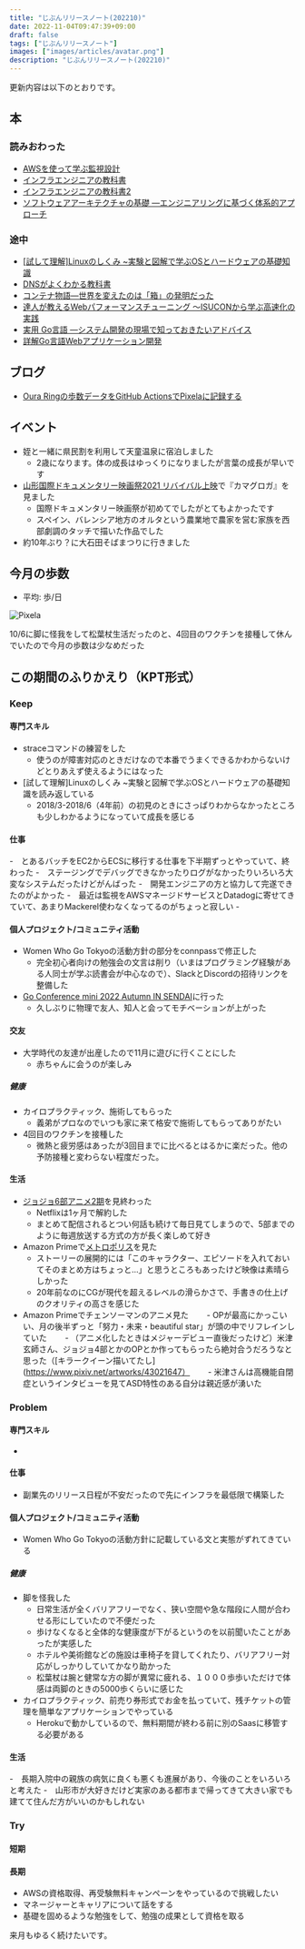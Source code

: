 ```yaml
---
title: "じぶんリリースノート(202210)"
date: 2022-11-04T09:47:39+09:00
draft: false
tags: ["じぶんリリースノート"]
images: ["images/articles/avatar.png"]
description: "じぶんリリースノート(202210)"
---
```


更新内容は以下のとおりです。

## 本

### 読みおわった

- [AWSを使って学ぶ監視設計](https://bookmeter.com/books/16530950)
- [インフラエンジニアの教科書](https://bookmeter.com/books/7426889)
- [インフラエンジニアの教科書2](https://bookmeter.com/books/11173230)
- [ソフトウェアアーキテクチャの基礎 ―エンジニアリングに基づく体系的アプローチ](https://bookmeter.com/books/19331212)

### 途中

- [[試して理解]Linuxのしくみ ~実験と図解で学ぶOSとハードウェアの基礎知識](https://bookmeter.com/books/12664489)
- [DNSがよくわかる教科書](https://bookmeter.com/books/13194174)
- [コンテナ物語―世界を変えたのは「箱」の発明だった](https://bookmeter.com/books/977)
- [達人が教えるWebパフォーマンスチューニング 〜ISUCONから学ぶ高速化の実践](https://bookmeter.com/books/19792437)
- [実用 Go言語 ―システム開発の現場で知っておきたいアドバイス](https://bookmeter.com/books/19535730)
- [詳解Go言語Webアプリケーション開発](https://bookmeter.com/books/19190920)

## ブログ
- [Oura Ringの歩数データをGitHub ActionsでPixelaに記録する](https://mom0tomo.github.io/post/record_oura_ring_data_in_pixela/)

## イベント
- 姪と一緒に県民割を利用して天童温泉に宿泊しました
  - 2歳になります。体の成長はゆっくりになりましたが言葉の成長が早いです
- [山形国際ドキュメンタリー映画祭2021 リバイバル上映](https://www.yidff.jp/2021/cat011/21c014.html)で『カマグロガ』を見ました
  - 国際ドキュメンタリー映画祭が初めてでしたがとてもよかったです
  - スペイン、バレンシア地方のオルタという農業地で農家を営む家族を西部劇調のタッチで描いた作品でした
- 約10年ぶり？に大石田そばまつりに行きました

## 今月の歩数

- 平均: 歩/日

![Pixela](https://pixe.la/v1/users/mom0tomo/graphs/pedometer)

10/6に脚に怪我をして松葉杖生活だったのと、4回目のワクチンを接種して休んでいたので今月の歩数は少なめだった


## この期間のふりかえり（KPT形式）

### Keep

#### 専門スキル

- straceコマンドの練習をした
  - 使うのが障害対応のときだけなので本番でうまくできるかわからないけどとりあえず使えるようにはなった
- [試して理解]Linuxのしくみ ~実験と図解で学ぶOSとハードウェアの基礎知識を読み返している
  - 2018/3-2018/6（4年前）の初見のときにさっぱりわからなかったところも少しわかるようになっていて成長を感じる

#### 仕事

-　とあるバッチをEC2からECSに移行する仕事を下半期ずっとやっていて、終わった
  -　ステージングでデバッグできなかったりログがなかったりいろいろ大変なシステムだったけどがんばった
  -　開発エンジニアの方と協力して完遂できたのがよかった
-　最近は監視をAWSマネージドサービスとDatadogに寄せてきていて、あまりMackerel使わなくなってるのがちょっと寂しい
-　

#### 個人プロジェクト/コミュニティ活動

- Women Who Go Tokyoの活動方針の部分をconnpassで修正した
  - 完全初心者向けの勉強会の文言は削り（いまはプログラミング経験がある人同士が学ぶ読書会が中心なので）、SlackとDiscordの招待リンクを整備した
- [Go Conference mini 2022 Autumn IN SENDAI](https://sendaigo.connpass.com/event/256463/)に行った
  - 久しぶりに物理で友人、知人と会ってモチベーションが上がった

#### 交友

- 大学時代の友達が出産したので11月に遊びに行くことにした
  - 赤ちゃんに会うのが楽しみ

##### 健康

- カイロプラクティック、施術してもらった
  - 義弟がプロなのでいつも家に来て格安で施術してもらってありがたい
- 4回目のワクチンを接種した
  - 微熱と疲労感はあったが3回目までに比べるとはるかに楽だった。他の予防接種と変わらない程度だった。


#### 生活

- [ジョジョ6部アニメ2期](https://jojo-portal.com/anime/so/news/35/)を見終わった
  - Netflixは1ヶ月で解約した
  - まとめて配信されるとつい何話も続けて毎日見てしまうので、5部までのように毎週放送する方式の方が長く楽しめて好き
- Amazon Primeで[メトロポリス](https://tezukaosamu.net/jp/anime/129.html)を見た
  - ストーリーの展開的には「このキャラクター、エピソードを入れておいてそのまとめ方はちょっと...」と思うところもあったけど映像は素晴らしかった
  - 20年前なのにCGが現代を超えるレベルの滑らかさで、手書きの仕上げのクオリティの高さを感じた
- Amazon Primeでチェンソーマンのアニメ見た
　　- OPが最高にかっこいい、月の後半ずっと「努力・未来・beautiful star」が頭の中でリフレインしていた
　　- （アニメ化したときはメジャーデビュー直後だったけど）米津玄師さん、ジョジョ4部とかのOPとか作ってもらったら絶対合うだろうなと思った（[キラークイーン描いてたし](https://www.pixiv.net/artworks/43021647）
　　- 米津さんは高機能自閉症というインタビューを見てASD特性のある自分は親近感が湧いた

### Problem

#### 専門スキル

- 

#### 仕事

- 副業先のリリース日程が不安だったので先にインフラを最低限で構築した

#### 個人プロジェクト/コミュニティ活動

- Women Who Go Tokyoの活動方針に記載している文と実態がずれてきている

##### 健康

- 脚を怪我した
  - 日常生活が全くバリアフリーでなく、狭い空間や急な階段に人間が合わせる形にしていたので不便だった
  - 歩けなくなると全体的な健康度が下がるというのを以前聞いたことがあったが実感した
  - ホテルや美術館などの施設は車椅子を貸してくれたり、バリアフリー対応がしっかりしていてかなり助かった
  - 松葉杖は腕と健常な方の脚が異常に疲れる、１０００歩歩いただけで体感は両脚のときの5000歩くらいに感じた
- カイロプラクティック、前売り券形式でお金を払っていて、残チケットの管理を簡単なアプリケーションでやっている
  - Herokuで動かしているので、無料期間が終わる前に別のSaasに移管する必要がある

#### 生活

-　長期入院中の親族の病気に良くも悪くも進展があり、今後のことをいろいろと考えた
  -　山形市が大好きだけど実家のある都市まで帰ってきて大きい家でも建てて住んだ方がいいのかもしれない

### Try

#### 短期


#### 長期

- AWSの資格取得、再受験無料キャンペーンをやっているので挑戦したい
- マネージャーとキャリアについて話をする
- 基礎を固めるような勉強をして、勉強の成果として資格を取る

来月もゆるく続けたいです。
